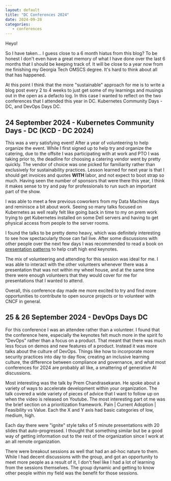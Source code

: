 ```yaml
---
layout: default
title: "DC Conferences 2024"
date: 2024-09-28
categories:
   - conferences
---
```



Heyo!


So I have taken... I guess close to a 6 month hiatus from this blog? To be honest I don't even have a great memory of what I have done over the last 6 months that I should be keeping track of. It will be close to a year now from me finishing my Georgia Tech OMSCS degree. It's hard to think about all that has happened.


At this point I think that the more "sustainable" approach for me is to write a blog post every 2 to 4 weeks to just get some of my learnings and musings out in the open as a defacto log. In this case I wanted to reflect on the two conferences that I attended this year in DC. Kubernetes Community Days - DC, and DevOps Days DC.


## 24 September 2024 - Kubernetes Community Days - DC (KCD - DC 2024)
This was a very satisfying event! After a year of volunteering to help organize the event. While I first signed up to help try and organize the catering, due to the offsite I was participating with at work and PTO I was taking prior to, the deadline for choosing a catering vendor went by pretty quickly. The vendor of choice was one picked for familiarity rather than exclusively for sustainability practices. Lesson learned for next year is that I should get invoices and quotes **WITH** labor, and not expect to boot strap so much. Having seen the number of sponsors that were there this year, I think it makes sense to try and pay for professionals to run such an important part of the show.


I was able to meet a few previous coworkers from my Data Machine days and reminisce a bit about work. Seeing so many talks focused on Kubernetes as well really felt like going back in time to my on prem work trying to get Kubernetes installed on some Dell servers and having to get physical access from people to the server rooms.


I found the talks to be pretty demo heavy, which was definitely interesting to see how spectacularly those can fail live. After some discussions with other people over the next few days I was recommended to read a book on [presentation patterns][pp] to help craft high end keynotes.


The mix of volunteering and attending for this session was ideal for me. I was able to interact with the other volunteers whenever there was a presentation that was not within my wheel house, and at the same time there were enough volunteers that they would cover for me for presentations that I wanted to attend.


Overall, this conference day made me more excited to try and find more opportunities to contribute to open source projects or to volunteer with CNCF in general.


## 25 & 26 September 2024 - DevOps Days DC
For this conference I was an attendee rather than a volunteer. I found that the conference here, especially the keynotes felt much more in the spirit fo "DevOps" rather than a focus on a product. That meant that there was much less focus on demos and new features of a product. Instead it was more talks about the culture of DevOps. Things like how to incorporate more security practices into day to day flow, creating an inclusive learning culture, the difference between compliance and governance, and what most conferences for 2024 are probably all like, a smattering of generative AI discussions.


Most interesting was the talk by Prem Chandrasekaran. He spoke about a variety of ways to accelerate development within your organization. The talk covered a wide variety of pieces of advice that I want to follow up on when the video is released on Youtube. The most interesting part ot me was the brief section on a prioritization framework. Pain \| Current Adoption \| Feasibility vs Value. Each the X and Y axis had basic categories of low, medium, high.


Each day there were "ignite" style talks of 5 minute presentations with 20 slides that auto-progressed. I thought that something similar but be a good way of getting information out to the rest of the organization since I work at an all remote organization.


There were breakout sessions as well that had an ad-hoc nature to them. While I had decent discussions with the group, and got an opportunity to meet more people as a result of it, I don't feel like I had a lot of learning from the sessions themselves. The group dynamic and getting to know other people within my field was the benefit for those sessions.


[pp]: https://www.amazon.com/Presentation-Patterns-Techniques-Crafting-Presentations/dp/0321820800